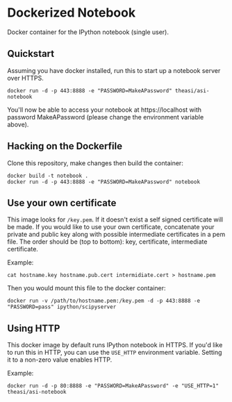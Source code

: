 Dockerized Notebook
===================

Docker container for the IPython notebook (single user).

## Quickstart

Assuming you have docker installed, run this to start up a notebook server over HTTPS.

```
docker run -d -p 443:8888 -e "PASSWORD=MakeAPassword" theasi/asi-notebook
```

You'll now be able to access your notebook at https://localhost with password MakeAPassword (please change the environment variable above).

## Hacking on the Dockerfile

Clone this repository, make changes then build the container:

```
docker build -t notebook .
docker run -d -p 443:8888 -e "PASSWORD=MakeAPassword" notebook
```

## Use your own certificate
This image looks for `/key.pem`. If it doesn't exist a self signed certificate will be made. If you would like to use your own certificate, concatenate your private and public key along with possible intermediate certificates in a pem file. The order should be (top to bottom): key, certificate, intermediate certificate.

Example:
```
cat hostname.key hostname.pub.cert intermidiate.cert > hostname.pem
```

Then you would mount this file to the docker container:
```
docker run -v /path/to/hostname.pem:/key.pem -d -p 443:8888 -e "PASSWORD=pass" ipython/scipyserver
```

## Using HTTP
This docker image by default runs IPython notebook in HTTPS.  If you'd like to run this in HTTP,
you can use the `USE_HTTP` environment variable.  Setting it to a non-zero value enables HTTP.

Example:
```
docker run -d -p 80:8888 -e "PASSWORD=MakeAPassword" -e "USE_HTTP=1" theasi/asi-notebook
```
